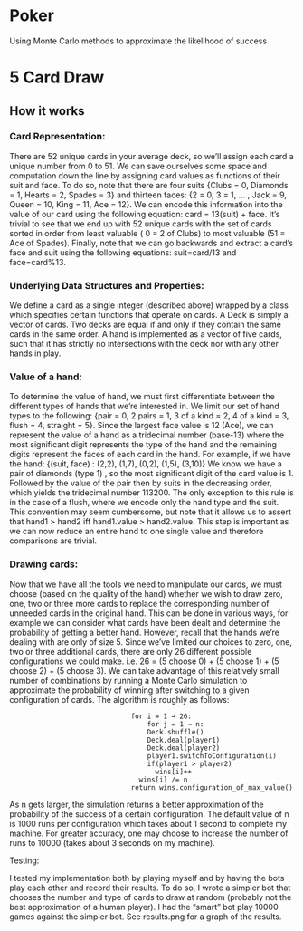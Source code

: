 # Poker
Using Monte Carlo methods to approximate the likelihood of success

# 5 Card Draw

## How it works

### Card Representation:

There are 52 unique cards in your average deck, so we’ll assign each card a unique number from 0 to 51. We can save ourselves some space and computation down the line by assigning card values as functions of their suit and face. To do so, note that there are four suits {Clubs = 0, Diamonds = 1, Hearts = 2, Spades = 3} and thirteen faces: {2 = 0, 3 = 1, … , Jack = 9, Queen = 10, King = 11, Ace = 12}. We can encode this information into the value of our card using the following equation: card = 13(suit) + face. It’s trivial to see that we end up with 52 unique cards with the set of cards sorted in order from least valuable ( 0 = 2 of Clubs) to most valuable (51 = Ace of Spades). Finally, note that we can go backwards and extract a card’s face and suit using the following equations: suit=card/13 and face=card%13.

### Underlying Data Structures and Properties:

We define a card as a single integer (described above) wrapped by a class which specifies certain functions that operate on cards. A Deck is simply a vector of cards. Two decks are equal if and only if they contain the same cards in the same order. A hand is implemented as a vector of five cards, such that it has strictly no intersections with the deck nor with any other hands in play.

### Value of a hand:

To determine the value of hand, we must first differentiate between the different types of hands that we’re interested in. We limit our set of hand types to the following: {pair = 0, 2 pairs = 1, 3 of a kind = 2, 4 of a kind = 3, flush = 4, straight = 5}. Since the largest face value is 12 (Ace), we can represent the value of a hand as a tridecimal number (base-13) where the most significant digit represents the type of the hand and the remaining digits represent the faces of each card in the hand. For example, if we have the hand: {(suit, face) : (2,2), (1,7), (0,2), (1,5), (3,10)} We know we have a pair of diamonds (type 1) , so the most significant digit of the card value is 1. Followed by the value of the pair then by suits in the decreasing order, which yields the tridecimal number 113200.  The only exception to this rule is in the case of a flush, where we encode only the hand type and the suit. This convention may seem cumbersome, but note that it allows us to assert that hand1 > hand2 iff hand1.value > hand2.value. This step is important as we can now reduce an entire hand to one single value and therefore comparisons are trivial.

### Drawing cards:

Now that we have all the tools we need to manipulate our cards, we must choose  (based on the quality of the hand) whether we wish to draw zero, one, two or three more cards to replace the corresponding number of unneeded cards in the original hand. This can be done in various ways, for example we can consider what cards have been dealt and determine the probability of getting a better hand. However, recall that the hands we’re dealing with are only of size 5. Since we’ve limited our choices to  zero, one, two or three additional cards, there are only 26 different possible configurations we could make. i.e. 26 = (5 choose 0) + (5 choose 1) + (5 choose 2) + (5 choose 3). We can take advantage of this relatively small number of combinations by running a Monte Carlo simulation to approximate the probability of winning after switching to a given configuration of cards. The algorithm is roughly as follows: 
```
                              for i = 1 → 26:
                                  for j = 1 → n:
                                  Deck.shuffle()
                                  Deck.deal(player1)
                                  Deck.deal(player2)
                                  player1.switchToConfiguration(i)
                                  if(player1 > player2)
                                    wins[i]++
                                wins[i] /= n
                              return wins.configuration_of_max_value()
```
As n gets larger, the simulation returns a better approximation of the probability of  the success of a certain configuration. The default value of n is 1000 runs per configuration which takes about 1 second to complete my machine. For greater accuracy, one may choose to increase the number of runs to 10000 (takes about 3 seconds on my machine). 

Testing:

I tested my implementation both by playing myself and by having the bots play each other and record their results. To do so, I wrote a simpler bot that chooses the number and type of cards to draw at random (probably not the best approximation of a human player). I had the “smart” bot play 10000 games against the simpler bot. See results.png for a graph of the results. 

